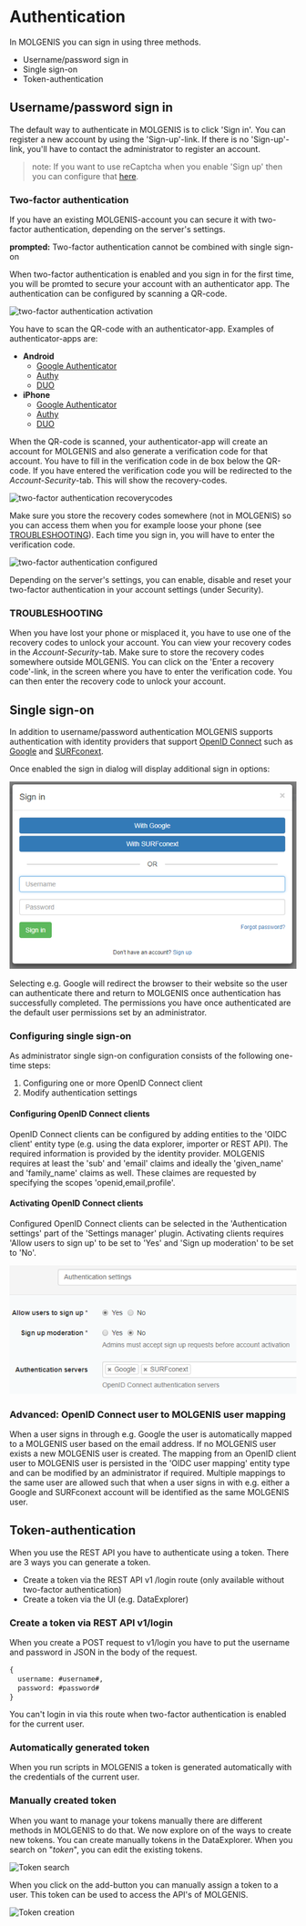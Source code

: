 # Authentication
In MOLGENIS you can sign in using three methods. 
 * Username/password sign in
 * Single sign-on
 * Token-authentication

## Username/password sign in
The default way to authenticate in MOLGENIS is to click 'Sign in'. You can register a new account by using the 'Sign-up'-link. If there is no 'Sign-up'-link, you'll have to contact the administrator to register an account.
>note: If you want to use reCaptcha when you enable 'Sign up' then you can configure that [here](../guide-settings.md).  


### Two-factor authentication
If you have an existing MOLGENIS-account you can secure it with two-factor authentication, depending on the server's settings. 

**prompted:** Two-factor authentication cannot be combined with single sign-on

When two-factor authentication is enabled and you sign in for the first time, you will be promted to secure your account with an authenticator app. The authentication can be configured by scanning a QR-code.

![two-factor authentication activation](../../../images/molgenis_two-factor-authentication_activation.png?raw=true, "two-factor authentication activation")

You have to scan the QR-code with an authenticator-app. Examples of authenticator-apps are:

 * **Android**
   * [Google Authenticator](https://play.google.com/store/apps/details?id=com.google.android.apps.authenticator2)
   * [Authy](https://play.google.com/store/apps/details?id=com.authy.authy)
   * [DUO](https://play.google.com/store/apps/details?id=com.duosecurity.duomobile&hl=nl)
 * **iPhone**
   * [Google Authenticator](https://itunes.apple.com/app/google-authenticator/id388497605?mt=8)
   * [Authy](https://itunes.apple.com/app/authy/id494168017?mt=8)
   * [DUO](https://itunes.apple.com/app/duo-mobile/id422663827?mt=8)
 
When the QR-code is scanned, your authenticator-app will create an account for MOLGENIS and also generate a verification code for that account. 
You have to fill in the verification code in de box below the QR-code. If you have entered the verification code you will be redirected to the 
*Account-Security*-tab. This will show the recovery-codes. 

![two-factor authentication recoverycodes](../../../images/molgenis_two-factor-authentication_recoverycodes.png?raw=true, "two-factor authentication recoverycodes")

Make sure you store the recovery codes somewhere (not in MOLGENIS) so you can access them when you for example loose your phone (see [TROUBLESHOOTING](#TROUBLESHOOTING)). 
Each time you sign in, you will have to enter the verification code.
  
![two-factor authentication configured](../../../images/molgenis_two-factor-authentication_configured.png?raw=true, "two-factor authentication configured")

Depending on the server's settings, you can enable, disable and reset your two-factor authentication in your account settings (under Security).

### TROUBLESHOOTING  
When you have lost your phone or misplaced it, you have to use one of the recovery codes to unlock your account. You can view your recovery codes 
in the *Account-Security*-tab. Make sure to store the recovery codes somewhere outside MOLGENIS. You can click on the 'Enter a recovery code'-link, 
in the screen where you have to enter the verification code. You can then enter the recovery code to unlock your account.

## Single sign-on
In addition to username/password authentication MOLGENIS supports authentication with identity providers that support [OpenID Connect](https://openid.net/connect/) 
such as [Google](https://developers.google.com/identity/protocols/OpenIDConnect) and [SURFconext](https://wiki.surfnet.nl/display/surfconextdev/OpenID+Connect+reference).

Once enabled the sign in dialog will display additional sign in options:

![Single sign-on dialog](../../../images/security/authentication/signin_dialog_oidc.png?raw=true, "Single sign-on dialog")

Selecting e.g. Google will redirect the browser to their website so the user can authenticate there and return to MOLGENIS once authentication has successfully completed.
The permissions you have once authenticated are the default user permissions set by an administrator.   
 
### Configuring single sign-on   
As administrator single sign-on configuration consists of the following one-time steps:
1. Configuring one or more OpenID Connect client
2. Modify authentication settings

#### Configuring OpenID Connect clients
OpenID Connect clients can be configured by adding entities to the 'OIDC client' entity type (e.g. using the data explorer, importer or REST API).
The required information is provided by the identity provider. MOLGENIS requires at least the 'sub' and 'email' claims and ideally the 
'given_name' and 'family_name' claims as well. These claimes are requested by specifying the scopes 'openid,email,profile'.  
 
#### Activating OpenID Connect clients
Configured OpenID Connect clients can be selected in the 'Authentication settings' part of the 'Settings manager' plugin. Activating clients
requires 'Allow users to sign up' to be set to 'Yes' and 'Sign up moderation' to be set to 'No'.

![Single sign-on authentication settings](../../../images/security/authentication/authentication_settings_oidc.png?raw=true, "Single sign-on authentication settings")

### Advanced: OpenID Connect user to MOLGENIS user mapping
When a user signs in through e.g. Google the user is automatically mapped to a MOLGENIS user based on the email address. If no MOLGENIS user exists 
a new MOLGENIS user is created. The mapping from an OpenID client user to MOLGENIS user is persisted in the 'OIDC user mapping' entity type and can 
be modified by an administrator if required. Multiple mappings to the same user are allowed such that when a user signs in with e.g. either a Google 
and SURFconext account will be identified as the same MOLGENIS user.
  
## Token-authentication
When you use the REST API you have to authenticate using a token. There are 3 ways you can generate a token.
 * Create a token via the REST API v1 /login route (only available without two-factor authentication)
 * Create a token via the UI (e.g. DataExplorer)

### Create a token via REST API v1/login
When you create a POST request to v1/login you have to put the username and password in JSON in the body of the request. 

```
{
  username: #username#,
  password: #password#
}
```

You can't login in via this route when two-factor authentication is enabled for the current user.

### Automatically generated token
When you run scripts in MOLGENIS a token is generated automatically with the credentials of the current user.
 
### Manually created token
When you want to manage your tokens manually there are different methods in MOLGENIS to do that. We now explore on of the ways 
to create new tokens. You can create manually tokens in the DataExplorer. When you search on "*token*", you can edit the 
existing tokens.
 
![Token search](../../../images/molgenis_token_search.png?raw=true, "Token search")

When you click on the add-button you can manually assign a token to a user. This token can be used to access the API's 
of MOLGENIS.

![Token creation](../../../images/molgenis_token_creation.png?raw=true, "Token creation")